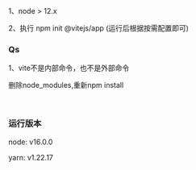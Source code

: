 1、node > 12.x

2、执行 npm init @vitejs/app (运行后根据按需配置即可)


### Qs

1、vite不是内部命令，也不是外部命令

删除node_modules,重新npm install


<br/>

### 运行版本

node: v16.0.0

yarn: v1.22.17
